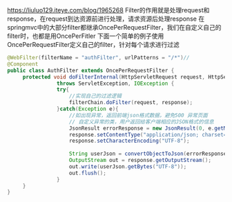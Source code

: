 https://liuluo129.iteye.com/blog/1965268
Filter的作用就是处理request和response，在request到达资源前进行处理，请求资源后处理response
在springmvc中的大部分filter都继承OncePerRequestFilter，我们在自定义自己的filter时，也都是用OncePerFitler
下面一个简单的例子使用OncePerRequestFilter定义自己的filter，针对每个请求进行过滤
```java
@WebFilter(filterName = "authFilter", urlPatterns = "/*")//
@Component
public class AuthFilter extends OncePerRequestFilter {
     protected void doFilterInternal(HttpServletRequest request, HttpServletResponse response, FilterChain filterChain)
                throws ServletException, IOException {
                try{
                    //实现自己的过滤逻辑
                    filterChain.doFilter(request, response);
                }catch(Exception e){
                    //如出现异常，返回前端json格式数据，避免500 异常页面
                    // 自定义异常的类，用户返回给客户端相应的JSON格式的信息
                    JsonResult errorResponse = new JsonResult(0, e.getMessage());
                    response.setContentType("application/json; charset=utf-8");
                    response.setCharacterEncoding("UTF-8");
        
                    String userJson = convertObjectToJson(errorResponse);
                    OutputStream out = response.getOutputStream();
                    out.write(userJson.getBytes("UTF-8"));
                    out.flush();
                }
     }
}
```



